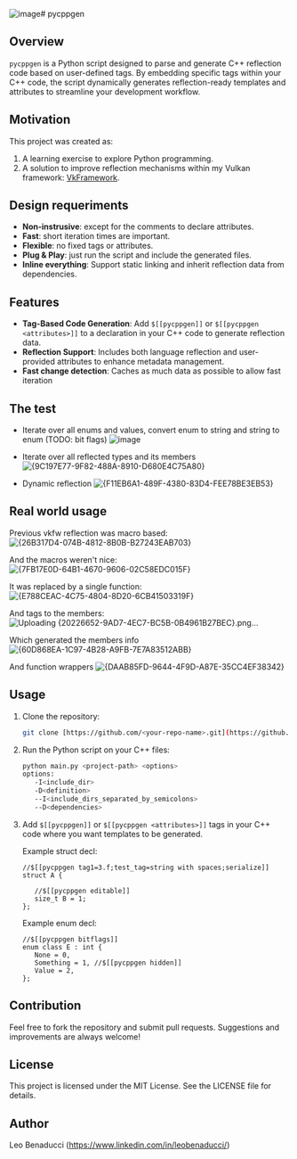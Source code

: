 ![image](https://github.com/user-attachments/assets/c62f2509-363a-4515-ab39-af35a83a3c10)# pycppgen

## Overview
`pycppgen` is a Python script designed to parse and generate C++ reflection code based on user-defined tags. By embedding specific tags within your C++ code, the script dynamically generates reflection-ready templates and attributes to streamline your development workflow.

## Motivation
This project was created as:
1. A learning exercise to explore Python programming.
2. A solution to improve reflection mechanisms within my Vulkan framework: [VkFramework](https://leobenaducci.visualstudio.com/VkFramework).

## Design requeriments
- **Non-instrusive**: except for the comments to declare attributes.
- **Fast**: short iteration times are important.
- **Flexible**: no fixed tags or attributes.
- **Plug & Play**: just run the script and include the generated files.
- **Inline everything**: Support static linking and inherit reflection data from dependencies.

## Features
- **Tag-Based Code Generation**: Add `$[[pycppgen]]` or `$[[pycppgen <attributes>]]` to a declaration in your C++ code to generate reflection data.
- **Reflection Support**: Includes both language reflection and user-provided attributes to enhance metadata management.
- **Fast change detection**: Caches as much data as possible to allow fast iteration

## The test
- Iterate over all enums and values, convert enum to string and string to enum (TODO: bit flags)
![image](https://github.com/user-attachments/assets/da24781d-aed4-466d-af34-9cfffd8a2ea0)

- Iterate over all reflected types and its members
![{9C197E77-9F82-488A-8910-D680E4C75A80}](https://github.com/user-attachments/assets/3547d9a1-2a7d-4b4b-91f7-525797294ebc)

- Dynamic reflection
![{F11EB6A1-489F-4380-83D4-FEE78BE3EB53}](https://github.com/user-attachments/assets/048ec28d-aae9-4ea5-bd37-c1d95c98faae)

## Real world usage
Previous vkfw reflection was macro based:
![{26B317D4-074B-4812-8B0B-B27243EAB703}](https://github.com/user-attachments/assets/10f9bf32-23e8-476e-9422-35c7487fb947)

And the macros weren't nice:
![{7FB17E0D-64B1-4670-9606-02C58EDC015F}](https://github.com/user-attachments/assets/b8d86a31-c4e7-4c55-9ed1-6cd758e8846b)

It was replaced by a single function:
![{E788CEAC-4C75-4804-8D20-6CB41503319F}](https://github.com/user-attachments/assets/92810a0c-603d-4230-9424-3f597e7065b8)

And tags to the members:
![Uploading {20226652-9AD7-4EC7-BC5B-0B4961B27BEC}.png…]()

Which generated the members info
![{60D868EA-1C97-4B28-A9FB-7E7A83512ABB}](https://github.com/user-attachments/assets/4346d83c-d0f7-4836-954a-d469e904d349)

And function wrappers
![{DAAB85FD-9644-4F9D-A87E-35CC4EF38342}](https://github.com/user-attachments/assets/798f4808-3de5-4a11-ba4a-feca16a3c5af)

## Usage
1. Clone the repository:
   ```bash
   git clone [https://github.com/<your-repo-name>.git](https://github.com/leobenaducci/pycppgen.git)
   ```
2. Run the Python script on your C++ files:
   ```bash
   python main.py <project-path> <options>
   options:
      -I<include_dir>
      -D<definition>
      --I<include_dirs_separated_by_semicolons>
      --D<dependencies>
   ```
3. Add `$[[pycppgen]]` or `$[[pycppgen <attributes>]]` tags in your C++ code where you want templates to be generated.

   Example struct decl: 
      ```
      //$[[pycppgen tag1=3.f;test_tag=string with spaces;serialize]]
      struct A {

         //$[[pycppgen editable]]
         size_t B = 1;
      };
      ```
   
   Example enum decl: 
      ```
      //$[[pycppgen bitflags]]
      enum class E : int {
         None = 0,
         Something = 1, //$[[pycppgen hidden]]
         Value = 2,
      };
      ```

## Contribution
Feel free to fork the repository and submit pull requests. Suggestions and improvements are always welcome!

## License
This project is licensed under the MIT License. See the LICENSE file for details.

## Author
Leo Benaducci (https://www.linkedin.com/in/leobenaducci/)
